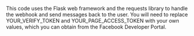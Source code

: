 This code uses the Flask web framework and the requests library to handle the webhook and send messages back to the user. 
You will need to replace YOUR_VERIFY_TOKEN and YOUR_PAGE_ACCESS_TOKEN with your own values, 
which you can obtain from the Facebook Developer Portal.
